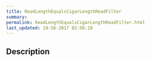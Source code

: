 ```yaml
---
title: ReadLengthEqualsCigarLengthReadFilter
summary: 
permalink: ReadLengthEqualsCigarLengthReadFilter.html
last_updated: 19-58-2017 02:58:19
---
```


## Description




